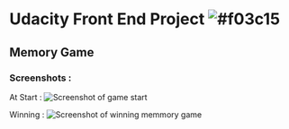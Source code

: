 # Udacity Front End Project ![#f03c15](https://placehold.it/15/f03c15/000000?text=+) 
## Memory Game
### Screenshots : 

At Start : 
![ Screenshot of game start ](http://prntscr.com/kd8036)

Winning : 
![ Screenshot of winning memmory game](http://prntscr.com/kd7zpj)


